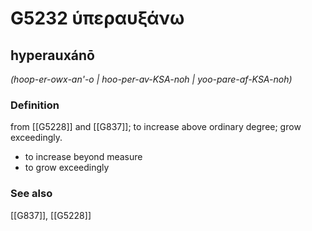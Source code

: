 # G5232 ὑπεραυξάνω

## hyperauxánō

_(hoop-er-owx-an'-o | hoo-per-av-KSA-noh | yoo-pare-af-KSA-noh)_

### Definition

from [[G5228]] and [[G837]]; to increase above ordinary degree; grow exceedingly.

- to increase beyond measure
- to grow exceedingly

### See also

[[G837]], [[G5228]]

